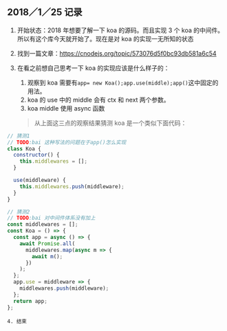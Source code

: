 ## 2018／1／25 记录

1. 开始状态：2018 年想要了解一下 koa 的源码。而且实现 3 个 koa 的中间件。所以有这个库今天就开始了。现在是对 koa 的实现一无所知的状态

2. 找到一篇文章：https://cnodejs.org/topic/573076d5f0bc93db581a6c54

3. 在看之前想自己思考一下 koa 的实现应该是什么样子的：

   1. 观察到 koa 需要有`app= new Koa();app.use(middle);app()`这中固定的用法。
   2. koa 的 use 中的 middle 会有 ctx 和 next 两个参数。
   3. koa middle 使用 async 函数

   > 从上面这三点的观察结果猜测 koa 是一个类似下面代码：

```js
// 猜测1
// TODO:bai 这种写法的问题在于app()怎么实现
class Koa {
  constructor() {
    this.middlewares = [];
  }

  use(middleware) {
    this.middlewares.push(middleware);
  }
}

// 猜测2
// TODO:bai 对中间件体系没有加上
const middlewares = [];
const Koa = () => {
  const app = async () => {
    await Promise.all(
      middlewares.map(async m => {
        await m();
      })
    );
  };
  app.use = middleware => {
    middlewares.push(middleware);
  };
  return app;
};
```

    4. 结束
